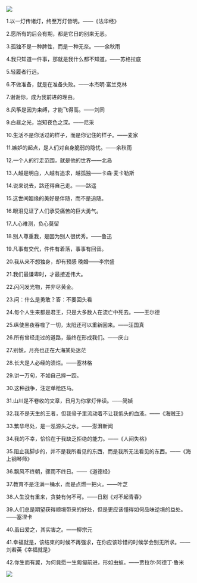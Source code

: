![](https://upload-images.jianshu.io/upload_images/6943526-ae3ee0a8864f10e1.gif?imageMogr2/auto-orient/strip)


1.以一灯传诸灯，终至万灯皆明。——《法华经》

2.愿所有的后会有期，都是它日的别来无恙。

3.孤独不是一种脾性，而是一种无奈。——余秋雨

4.我只知道一件事，那就是我什么都不知道。——苏格拉底

5.轻履者行远。

6.不做准备，就是在准备失败。——本杰明·富兰克林

7.谢谢你，成为我前进的理由。

8.风筝是因为束缚，才能飞得高。——刘同

9.白昼之光，岂知夜色之深。——尼采

10.生活不是你活过的样子，而是你记住的样子。——麦家

11.嫉妒的起点，是人们对自身脆弱的隐忧。——余秋雨

12.一个人的行走范围，就是他的世界——北岛

13.人越是明白，人越有追求，越孤独——卡森·麦卡勒斯

14.说来说去，路还得自己走。——路遥

15.这世间姻缘的美好是伴随，而不是追随。

16.眼泪见证了人们承受痛苦的巨大勇气。

17.人心难测，负心莫留

18.别人尊重我，是因为别人很优秀。——鲁迅 

19.凡事有交代，件件有着落，事事有回音。

20.我从来不想独身，却有预感 晚婚——李宗盛

21.我们最谦卑时，才最接近伟大。

22.闪闪发光物，并非尽黄金。

23.问：什么是勇敢？答：不要回头看

24.每个人生来都是君王，只是大多数人在流亡中死去。——王尔德

25.纵使黑夜吞噬了一切，太阳还可以重新回来。——汪国真

26.所有曾经走过的道路，最终在形成我们。——庆山

27.别慌，月亮也正在大海某处迷茫

28.长大是人必经的溃烂。——塞林格

29.讲一万句，不如自己摔一跤。

30.这种战争，注定单枪匹马。

31.山川是不卷收的文章，日月为你掌灯伴读。——简媜

32.我不是天生的王者，但我骨子里流动着不让我低头的血液。——《海贼王》

33.繁华尽处，是一泓源头之水。——澎湃新闻

34.我的不幸，恰恰在于我缺乏拒绝的能力。——《人间失格》

35.阻止我脚步的，并不是我所看见的东西，而是我所无法看见的东西。——《海上钢琴师》

36.飘风不终朝，骤雨不终日。——《道德经》

37.教育不是注满一桶水，而是点燃一把火。——叶芝

38.人生没有重来，贪婪有何不可。——日剧《对不起青春》

39.人们总是期望获得顺境带来的好处，但是更应该懂得如何品味逆境的益处。——塞涅卡

40.虽曰爱之，其实害之。——柳宗元

41.幸福就是，该结束的时候不再强求，在你应该珍惜的时候学会别无所求。——刘若英《幸福就是》

42.你生而有翼，为何竟愿一生匍匐前进，形如虫蚁。——贾拉尔·阿德丁·鲁米

![](https://upload-images.jianshu.io/upload_images/6943526-bd4f901d5f85ed68.gif?imageMogr2/auto-orient/strip)

